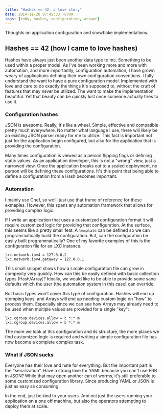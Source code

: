 ```yaml
---
title: "Hashes == 42, a love story"
date: 2014-11-20 07:45:33 -0700
tags: [ruby, hashes, configuration, answer]
---
```


Thoughts on application configuration and snowflake implementations.

## Hashes == 42 (how I came to love hashes)

Hashes have always just been another data type to me. Something
to be used within a proper model. As I've been working more and
more with automation, and more importantly, configuration automation,
I have grown weary of applications defining their own configuration
conventions. I fully understand the want to have a pure configuration
model. Implemented with love and care to do exactly the things
it's supposed to, without the cruft of features that may never
be utilized. The want to make the implementation beautiful. Yet
that beauty can be quickly lost once someone actually tries to
use it.

### Configuration hashes

JSON is awesome. Really, it's like a wheel. Simple, effective and
compatible pretty much everywhere. No matter what language I use,
there will likely be an existing JSON parser ready for me to
utilize. This fact is important not just for the application
begin configured, but also for the application that is providing
the configuration.

Many times configuration is viewed as a person flipping flags
or defining static values. As an application developer, this is
not a "wrong" view, just a narrowed view. Once the application
breaks out to a scaled deployment, no person will be defining
these configurations. It's this point that being able to
define a configuration from a Hash becomes important.

### Automation

I mainly use Chef, so we'll just use that frame of reference
for these exmaples. However, this spans any automation framework
that allows for providing complex logic.

If I write an application that uses a customized configuration
format it will require customized logic for providing that
configuration. At the surface, this seems like a pretty small
feat. A `template` can be defined so we can programmatically
build the configuration. But, can the configuration be easily
built programmatically? One of my favorite examples of this
is the configuration file for an LXC instance.

```
lxc.network.ipv4 = 127.0.0.2
lxc.network.ipv4.gateway = 127.0.0.1
```

This small snippet shows how a simple configuration file
can grow in compexity very quickly. How can this be easily
defined with basic collection types (Hash/Array)? Ideally,
we would like to be able to provide some sane defaults which
the user (the automation system in this case) can override.

But basic types won't cover this type of configuration. Hashes
will end up stomping keys, and Arrays will end up needing custom
logic on "how" to process them. Especially since we can see how
Arrays may already need to be used when multiple values are provided
for a single "key":

```
lxc.cgroup.devices.allow = c *:* m
lxc.cgroup.devices.allow = b *:* m
```

The more we look at this configuration and its structure, the more
places we find customized logic is required and writing a simple
configuration file has now become a complete complex task.

### What if JSON sucks

Everyone has their love and hate for everything. But the important
part is the "serialization". Have a strong love for YAML because
you can't use ERB in JSON? While that may open another can of worms,
it's still preferable to some customized configuration library. Since
producing YAML or JSON is just as easy as consuming.

In the end, just be kind to your users. And not just the users running
your application on a one off machine, but also the operators attempting
to deploy them at scale.
